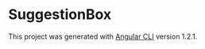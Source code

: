 # SuggestionBox

This project was generated with [Angular CLI](https://github.com/angular/angular-cli) version 1.2.1.

